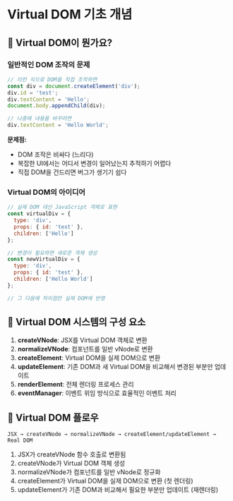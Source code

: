 # Virtual DOM 기초 개념

## 🤔 Virtual DOM이 뭔가요?

### 일반적인 DOM 조작의 문제
```javascript
// 이런 식으로 DOM을 직접 조작하면
const div = document.createElement('div');
div.id = 'test';
div.textContent = 'Hello';
document.body.appendChild(div);

// 나중에 내용을 바꾸려면
div.textContent = 'Hello World';
```

**문제점:**
- DOM 조작은 비싸다 (느리다)
- 복잡한 UI에서는 어디서 변경이 일어났는지 추적하기 어렵다
- 직접 DOM을 건드리면 버그가 생기기 쉽다

### Virtual DOM의 아이디어
```javascript
// 실제 DOM 대신 JavaScript 객체로 표현
const virtualDiv = {
  type: 'div',
  props: { id: 'test' },
  children: ['Hello']
};

// 변경이 필요하면 새로운 객체 생성
const newVirtualDiv = {
  type: 'div',
  props: { id: 'test' },
  children: ['Hello World']
};

// 그 다음에 차이점만 실제 DOM에 반영
```

## 🎯 Virtual DOM 시스템의 구성 요소

1. **createVNode**: JSX를 Virtual DOM 객체로 변환
2. **normalizeVNode**: 컴포넌트를 일반 vNode로 변환
3. **createElement**: Virtual DOM을 실제 DOM으로 변환
4. **updateElement**: 기존 DOM과 새 Virtual DOM을 비교해서 변경된 부분만 업데이트
5. **renderElement**: 전체 렌더링 프로세스 관리
6. **eventManager**: 이벤트 위임 방식으로 효율적인 이벤트 처리

## 🔄 Virtual DOM 플로우

```
JSX → createVNode → normalizeVNode → createElement/updateElement → Real DOM
```

1. JSX가 createVNode 함수 호출로 변환됨
2. createVNode가 Virtual DOM 객체 생성
3. normalizeVNode가 컴포넌트를 일반 vNode로 정규화
4. createElement가 Virtual DOM을 실제 DOM으로 변환 (첫 렌더링)
5. updateElement가 기존 DOM과 비교해서 필요한 부분만 업데이트 (재렌더링)
